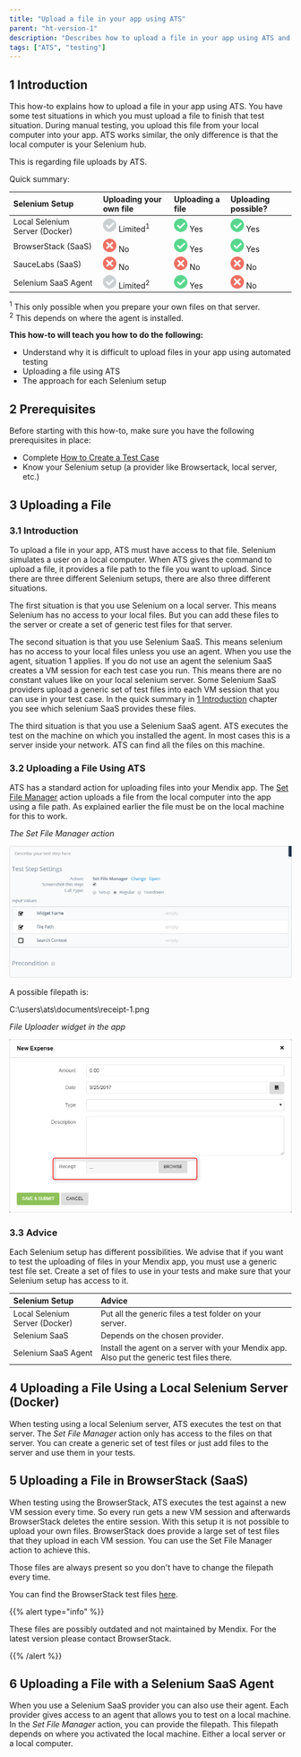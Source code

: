 ```yaml
---
title: "Upload a file in your app using ATS"
parent: "ht-version-1"
description: "Describes how to upload a file in your app using ATS and the restrictions it has."
tags: ["ATS", "testing"]
---
```


## 1 Introduction<a name="introduction"></a>

This how-to explains how to upload a file in your app using ATS. You have some test situations in which you must upload a file to finish that test situation. During manual testing, you upload this file from your local computer into your app. ATS works similar, the only difference is that the local computer is your Selenium hub.

This is regarding file uploads by ATS.

Quick summary:

| Selenium Setup | Uploading your own file | Uploading a file | Uploading possible? |
| :-------------- | :---------------------- | :--------------- | :------------------ |
| Local Selenium Server (Docker) | ![](attachments/upload-file-using-ats-1/grey.png) Limited<sup>1</sup> | ![](attachments/upload-file-using-ats-1/green.png) Yes | ![](attachments/upload-file-using-ats-1/green.png) Yes |
| BrowserStack (SaaS) | ![](attachments/upload-file-using-ats-1/red.png) No | ![](attachments/upload-file-using-ats-1/green.png) Yes | ![](attachments/upload-file-using-ats-1/green.png) Yes |
| SauceLabs (SaaS) | ![](attachments/upload-file-using-ats-1/red.png) No | ![](attachments/upload-file-using-ats-1/red.png) No | ![](attachments/upload-file-using-ats-1/red.png) No |
| Selenium SaaS Agent | ![](attachments/upload-file-using-ats-1/grey.png) Limited<sup>2</sup> | ![](attachments/upload-file-using-ats-1/green.png) Yes | ![](attachments/upload-file-using-ats-1/red.png) No |

<sup>1</sup> This only possible when you prepare your own files on that server. <br>
<sup>2</sup> This depends on where the agent is installed.

**This how-to will teach you how to do the following:**

* Understand why it is difficult to upload files in your app using automated testing
* Uploading a file using ATS
* The approach for each Selenium setup

## 2 Prerequisites

Before starting with this how-to, make sure you have the following prerequisites in place:

* Complete [How to Create a Test Case](create-a-test-case)
* Know your Selenium setup (a provider like Browsertack, local server, etc.)

## 3 Uploading a File

### 3.1 Introduction

To upload a file in your app, ATS must have access to that file. Selenium simulates a user on a local computer. When ATS gives the command to upload a file, it provides a file path to the file you want to upload. Since there are three different Selenium setups, there are also three different situations.

The first situation is that you use Selenium on a local server. This means Selenium has no access to your local files. But you can add these files to the server or create a set of generic test files for that server.

The second situation is that you use Selenium SaaS. This means selenium has no access to your local files unless you use an agent. When you use the agent, situation 1 applies. If you do not use an agent the selenium SaaS creates a VM session for each test case you run. This means there are no constant values like on your local selenium server. Some Selenium SaaS providers upload a generic set of test files into each VM session that you can use in your test case. In the quick summary in [1 Introduction](#introduction) chapter you see which selenium SaaS provides these files.

The third situation is that you use a Selenium SaaS agent. ATS executes the test on the machine on which you installed the agent. In most cases this is a server inside your network. ATS can find all the files on this machine.

### 3.2 Uploading a File Using ATS

ATS has a standard action for uploading files into your Mendix app. The  [Set File Manager](/ats/refguide/refguide-ats-1/set-file-manager) action uploads a file from the local computer into the app using a file path. As explained earlier the file must be on the local machine for this to work.

_The Set File Manager action_

![](attachments/upload-file-using-ats-1/set-file-manager-action.png)

A possible filepath is:

C:\users\ats\documents\receipt-1.png

_File Uploader widget in the app_

![](attachments/upload-file-using-ats-1/file-uploader-widget-app.png)

### 3.3 Advice

Each Selenium setup has different possibilities. We advise that if you want to test the uploading of files in your Mendix app, you must use a generic test file set. Create a set of files to use in your tests and make sure that your Selenium setup has access to it.

| Selenium Setup | Advice |
| :-------------- | :----- |
| Local Selenium Server (Docker) | Put all the generic files a test folder on your server. |
| Selenium SaaS | Depends on the chosen provider. |
| Selenium SaaS Agent | Install the agent on a server with your Mendix app. Also put the generic test files there. |

## 4 Uploading a File Using a Local Selenium Server (Docker)
 
When testing using a local Selenium server, ATS executes the test on that server. The _Set File Manager_ action only has access to the files on that server. You can create a generic set of test files or just add files to the server and use them in your tests.

## 5 Uploading a File in BrowserStack (SaaS)
 
When testing using the BrowserStack, ATS executes the test against a new VM session every time. So every run gets a new VM session and afterwards BrowserStack deletes the entire session. With this setup it is not possible to upload your own files. BrowserStack does provide a large set of test files that they upload in each VM session. You can use the Set File Manager action to achieve this.

Those files are always present so you don't have to change the filepath every time.

You can find the BrowserStack test files [here](https://raw.githubusercontent.com/mendix/docs/content/howtos/ht-version-1/selenium-files/browserstack-test-files.md).

{{% alert type="info" %}}

These files are possibly outdated and not maintained by Mendix. For the latest version please contact BrowserStack.

{{% /alert %}}

## 6 Uploading a File with a Selenium SaaS Agent

When you use a Selenium SaaS provider you can also use their agent. Each provider gives access to an agent that allows you to test on a local machine. In the _Set File Manager_ action, you can provide the filepath. This filepath depends on where you activated the local machine. Either a local server or a local computer.
